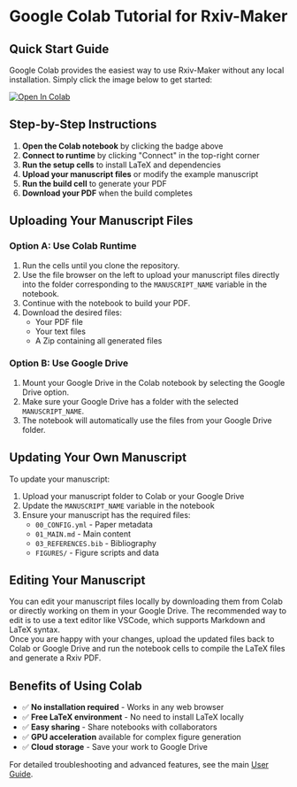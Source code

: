 # Google Colab Tutorial for Rxiv-Maker

## Quick Start Guide

Google Colab provides the easiest way to use Rxiv-Maker without any local installation. Simply click the image below to get started:

[![Open In Colab](https://colab.research.google.com/assets/colab-badge.svg)](https://githubtocolab.com/HenriquesLab/rxiv-maker/blob/main/notebooks/rxiv_maker_colab.ipynb)

## Step-by-Step Instructions

1. **Open the Colab notebook** by clicking the badge above
2. **Connect to runtime** by clicking "Connect" in the top-right corner
3. **Run the setup cells** to install LaTeX and dependencies
4. **Upload your manuscript files** or modify the example manuscript
5. **Run the build cell** to generate your PDF
6. **Download your PDF** when the build completes

## Uploading Your Manuscript Files

### Option A: Use Colab Runtime
1. Run the cells until you clone the repository.
2. Use the file browser on the left to upload your manuscript files directly into the folder corresponding to the `MANUSCRIPT_NAME` variable in the notebook.
3. Continue with the notebook to build your PDF.
4. Download the desired files:
   - Your PDF file
   - Your text files
   - A Zip containing all generated files

### Option B: Use Google Drive
1. Mount your Google Drive in the Colab notebook by selecting the Google Drive option.
2. Make sure your Google Drive has a folder with the selected `MANUSCRIPT_NAME`.
3. The notebook will automatically use the files from your Google Drive folder.

## Updating Your Own Manuscript

To update your manuscript:

1. Upload your manuscript folder to Colab or your Google Drive
2. Update the `MANUSCRIPT_NAME` variable in the notebook
3. Ensure your manuscript has the required files:
   - `00_CONFIG.yml` - Paper metadata
   - `01_MAIN.md` - Main content
   - `03_REFERENCES.bib` - Bibliography
   - `FIGURES/` - Figure scripts and data

## Editing Your Manuscript
You can edit your manuscript files locally by downloading them from Colab or directly working on them in your Google Drive. The recommended way to edit is to use a text editor like VSCode, which supports Markdown and LaTeX syntax.  
Once you are happy with your changes, upload the updated files back to Colab or Google Drive and run the notebook cells to compile the LaTeX files and generate a Rxiv PDF.

## Benefits of Using Colab

- ✅ **No installation required** - Works in any web browser
- ✅ **Free LaTeX environment** - No need to install LaTeX locally
- ✅ **Easy sharing** - Share notebooks with collaborators
- ✅ **GPU acceleration** available for complex figure generation
- ✅ **Cloud storage** - Save your work to Google Drive

For detailed troubleshooting and advanced features, see the main [User Guide](../user_guide.md).
